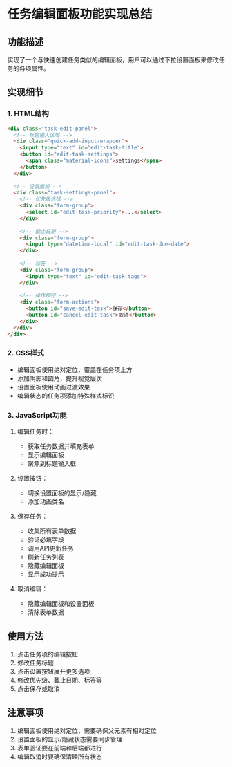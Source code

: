 # 任务编辑面板功能实现总结

## 功能描述
实现了一个与快速创建任务类似的编辑面板，用户可以通过下拉设置面板来修改任务的各项属性。

## 实现细节

### 1. HTML结构
```html
<div class="task-edit-panel">
  <!-- 标题输入区域 -->
  <div class="quick-add-input-wrapper">
    <input type="text" id="edit-task-title">
    <button id="edit-task-settings">
      <span class="material-icons">settings</span>
    </button>
  </div>
  
  <!-- 设置面板 -->
  <div class="task-settings-panel">
    <!-- 优先级选择 -->
    <div class="form-group">
      <select id="edit-task-priority">...</select>
    </div>
    
    <!-- 截止日期 -->
    <div class="form-group">
      <input type="datetime-local" id="edit-task-due-date">
    </div>
    
    <!-- 标签 -->
    <div class="form-group">
      <input type="text" id="edit-task-tags">
    </div>
    
    <!-- 操作按钮 -->
    <div class="form-actions">
      <button id="save-edit-task">保存</button>
      <button id="cancel-edit-task">取消</button>
    </div>
  </div>
</div>
```

### 2. CSS样式
- 编辑面板使用绝对定位，覆盖在任务项上方
- 添加阴影和圆角，提升视觉层次
- 设置面板使用动画过渡效果
- 编辑状态的任务项添加特殊样式标识

### 3. JavaScript功能
1. 编辑任务时：
   - 获取任务数据并填充表单
   - 显示编辑面板
   - 聚焦到标题输入框

2. 设置按钮：
   - 切换设置面板的显示/隐藏
   - 添加动画类名

3. 保存任务：
   - 收集所有表单数据
   - 验证必填字段
   - 调用API更新任务
   - 刷新任务列表
   - 隐藏编辑面板
   - 显示成功提示

4. 取消编辑：
   - 隐藏编辑面板和设置面板
   - 清除表单数据

## 使用方法
1. 点击任务项的编辑按钮
2. 修改任务标题
3. 点击设置按钮展开更多选项
4. 修改优先级、截止日期、标签等
5. 点击保存或取消

## 注意事项
1. 编辑面板使用绝对定位，需要确保父元素有相对定位
2. 设置面板的显示/隐藏状态需要同步管理
3. 表单验证要在前端和后端都进行
4. 编辑取消时要确保清理所有状态 